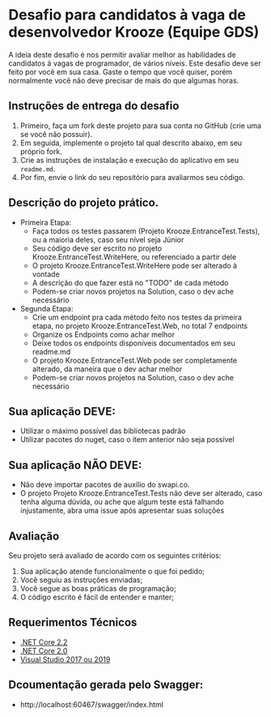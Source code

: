 # Desafio para candidatos à vaga de desenvolvedor Krooze (Equipe GDS)
A ideia deste desafio é nos permitir avaliar melhor as habilidades de candidatos à vagas de programador, de vários níveis.
Este desafio deve ser feito por você em sua casa. Gaste o tempo que você quiser, porém normalmente você não deve precisar de mais do que algumas horas.

## Instruções de entrega do desafio
1. Primeiro, faça um fork deste projeto para sua conta no GitHub (crie uma se você não possuir).
2. Em seguida, implemente o projeto tal qual descrito abaixo, em seu próprio fork.
3. Crie as instruções de instalação e execução do aplicativo em seu `readme.md`.
4. Por fim, envie o link do seu repositório para avaliarmos seu código.

## Descrição do projeto prático.
- Primeira Etapa:
  - Faça todos os testes passarem (Projeto Krooze.EntranceTest.Tests), ou a maioria deles, caso seu nível seja Júnior
  - Seu código deve ser escrito no projeto Krooze.EntranceTest.WriteHere, ou referenciado a partir dele
  - O projeto Krooze.EntranceTest.WriteHere pode ser alterado à vontade
  - A descrição do que fazer está no "TODO" de cada método
  - Podem-se criar novos projetos na Solution, caso o dev ache necessário
- Segunda Etapa:
  - Crie um endpoint pra cada método feito nos testes da primeira etapa, no projeto Krooze.EntranceTest.Web, no total 7 endpoints
  - Organize os Endpoints como achar melhor
  - Deixe todos os endpoints disponíveis documentados em seu readme.md
  - O projeto Krooze.EntranceTest.Web pode ser completamente alterado, da maneira que o dev achar melhor
  - Podem-se criar novos projetos na Solution, caso o dev ache necessário

## Sua aplicação DEVE:
* Utilizar o máximo possível das bibliotecas padrão
* Utilizar pacotes do nuget, caso o item anterior não seja possível

## Sua aplicação NÃO DEVE:
* Não deve importar pacotes de auxílio do swapi.co.
* O projeto Projeto Krooze.EntranceTest.Tests não deve ser alterado, caso tenha alguma dúvida, ou ache que algum teste está falhando injustamente, abra uma issue após apresentar suas soluções

## Avaliação
Seu projeto será avaliado de acordo com os seguintes critérios:

1. Sua aplicação atende funcionalmente o que foi pedido;
2. Você seguiu as instruções enviadas;
3. Você segue as boas práticas de programação;
4. O código escrito é fácil de entender e manter;

## Requerimentos Técnicos
 - [.NET Core 2.2](https://dotnet.microsoft.com/download/visual-studio-sdks?utm_source=getdotnetsdk&utm_medium=referral)
 - [.NET Core 2.0](https://dotnet.microsoft.com/download/visual-studio-sdks?utm_source=getdotnetsdk&utm_medium=referral)
 - [Visual Studio 2017 ou 2019](https://visualstudio.microsoft.com/pt-br/downloads/)

 ## Dcoumentação gerada pelo Swagger:
 - http://localhost:60467/swagger/index.html